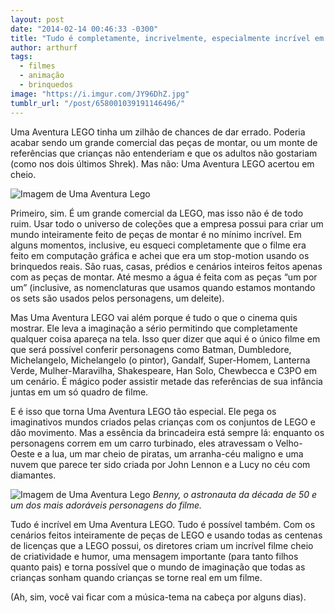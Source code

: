 ```yaml
---
layout: post
date: "2014-02-14 00:46:33 -0300"
title: "Tudo é completamente, incrivelmente, especialmente incrível em Uma Aventura Lego"
author: arthurf
tags:
  - filmes
  - animação
  - brinquedos
image: "https://i.imgur.com/JY96DhZ.jpg"
tumblr_url: "/post/658001039191146496/"
---
```


Uma Aventura LEGO tinha um zilhão de chances de dar errado. Poderia acabar sendo um grande comercial das peças de montar, ou um monte de referências que crianças não entenderiam e que os adultos não gostariam (como nos dois últimos Shrek). Mas não: Uma Aventura LEGO acertou em cheio.

![Imagem de Uma Aventura Lego](https://arthrfrts.files.wordpress.com/2018/03/uma-aventura-lego-1024x421.jpg)

Primeiro, sim. É um grande comercial da LEGO, mas isso não é de todo ruim. Usar todo o universo de coleções que a empresa possui para criar um mundo inteiramente feito de peças de montar é no mínimo incrível. Em alguns momentos, inclusive, eu esqueci completamente que o filme era feito em computação gráfica e achei que era um stop-motion usando os brinquedos reais. São ruas, casas, prédios e cenários inteiros feitos apenas com as peças de montar. Até mesmo a água é feita com as peças “um por um” (inclusive, as nomenclaturas que usamos quando estamos montando os sets são usados pelos personagens, um deleite).

Mas Uma Aventura LEGO vai além porque é tudo o que o cinema quis mostrar. Ele leva a imaginação a sério permitindo que completamente qualquer coisa apareça na tela. Isso quer dizer que aqui é o único filme em que será possível conferir personagens como Batman, Dumbledore, Michelangelo, Michelangelo (o pintor), Gandalf, Super-Homem, Lanterna Verde, Mulher-Maravilha, Shakespeare, Han Solo, Chewbecca e C3PO em um cenário. É mágico poder assistir metade das referências de sua infância juntas em um só quadro de filme.

E é isso que torna Uma Aventura LEGO tão especial. Ele pega os imaginativos mundos criados pelas crianças com os conjuntos de LEGO e dão movimento. Mas a essência da brincadeira está sempre lá: enquanto os personagens correm em um carro turbinado, eles atravessam o Velho-Oeste e a lua, um mar cheio de piratas, um arranha-céu maligno e uma nuvem que parece ter sido criada por John Lennon e a Lucy no céu com diamantes.

![Imagem de Uma Aventura Lego](https://arthrfrts.files.wordpress.com/2018/03/the-lego-movie-benny-1024x429.jpg)
_Benny, o astronauta da década de 50 e um dos mais adoráveis personagens do filme._

Tudo é incrível em Uma Aventura LEGO. Tudo é possível também. Com os cenários feitos inteiramente de peças de LEGO e usando todas as centenas de licenças que a LEGO possui, os diretores criam um incrível filme cheio de criatividade e humor, uma mensagem importante (para tanto filhos quanto pais) e torna possível que o mundo de imaginação que todas as crianças sonham quando crianças se torne real em um filme.

(Ah, sim, você vai ficar com a música-tema na cabeça por alguns dias).
